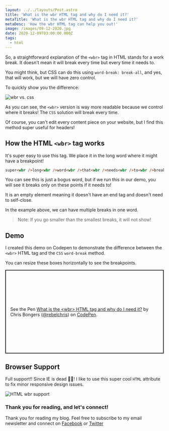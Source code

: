 ```yaml
---
layout: ../../layouts/Post.astro
title: 'What is the wbr HTML tag and why do I need it?'
metaTitle: 'What is the wbr HTML tag and why do I need it?'
metaDesc: 'How the wbr HTML tag can help you out!'
image: /images/09-12-2020.jpg
date: 2020-12-09T03:00:00.000Z
tags:
  - html
---
```


So, a straightforward explanation of the `<wbr>` tag in HTML stands for a work break. It doesn't mean it will break every time but every time it needs to.

You might think, but CSS can do this using `word-break: break-all`, and yes, that will work, but we will have zero control.

To quickly show you the difference:

![wbr vs. css](https://cdn.hashnode.com/res/hashnode/image/upload/v1607059142377/q1f2sTA5U.png)

As you can see, the `<wbr>` version is way more readable because we control where it breaks! The `CSS` solution will break every time.

Of course, you can't edit every content piece on your website, but I find this method super useful for headers!

## How the HTML `<wbr>` tag works

It's super easy to use this tag. We place it in the long word where it might have a breakpoint!

```html
super<wbr />long<wbr />word<wbr />that<wbr />needs<wbr />to<wbr />break<wbr />better
```

You can see this is just a bogus word, but if we run this in our demo, you will see it breaks only on these points if it needs to!

It is an empty element meaning it doesn't have an end tag and doesn't need to self-close.

In the example above, we can have multiple breaks in one word.

> Note: If you go smaller than the smallest breaks, it will not show!

## Demo

I created this demo on Codepen to demonstrate the difference between the `<wbr>` HTML tag and the `CSS` `word-break` method.

You can resize these boxes horizontally to see the breakpoints.

<p class="codepen" data-height="265" data-theme-id="dark" data-default-tab="css,result" data-user="rebelchris" data-slug-hash="PoGZQzG" style="height: 265px; box-sizing: border-box; display: flex; align-items: center; justify-content: center; border: 2px solid; margin: 1em 0; padding: 1em;" data-pen-title="What is the &amp;lt;wbr&amp;gt; HTML tag and why do I need it?">
  <span>See the Pen <a href="https://codepen.io/rebelchris/pen/PoGZQzG">
  What is the &lt;wbr&gt; HTML tag and why do I need it?</a> by Chris Bongers (<a href="https://codepen.io/rebelchris">@rebelchris</a>)
  on <a href="https://codepen.io">CodePen</a>.</span>
</p>
<script async defer src="https://cpwebassets.codepen.io/assets/embed/ei.js"></script>

## Browser Support

Full support!! Since IE is dead 💁‍♂️!
I like to use this super cool `HTML` attribute to fix minor responsive design issues.

![HTML wbr support](https://caniuse.bitsofco.de/image/wbr-element.png)

### Thank you for reading, and let's connect!

Thank you for reading my blog. Feel free to subscribe to my email newsletter and connect on [Facebook](https://www.facebook.com/DailyDevTipsBlog) or [Twitter](https://twitter.com/DailyDevTips1)
